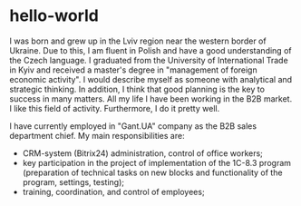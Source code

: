 # hello-world
I was born and grew up in the Lviv region near the western border of Ukraine. Due to this, I am fluent in Polish and have a good understanding of the Czech language.
I graduated from the University of International Trade in Kyiv and received a master's degree in "management of foreign economic activity".
I would describe myself as someone with analytical and strategic thinking. In addition, I think that good planning is the key to success in many matters. 
All my life I have been working in the B2B market. I like this field of activity. Furthermore, I do it pretty well.

I have currently employed in "Gant.UA" company as the B2B sales department chief. 
My main responsibilities are:
- CRM-system (Bitrix24) administration, control of office workers;
- key participation in the project of implementation of the 1C-8.3 program (preparation of technical tasks on new blocks and functionality of the program, settings, testing);
- training, coordination, and control of employees;
